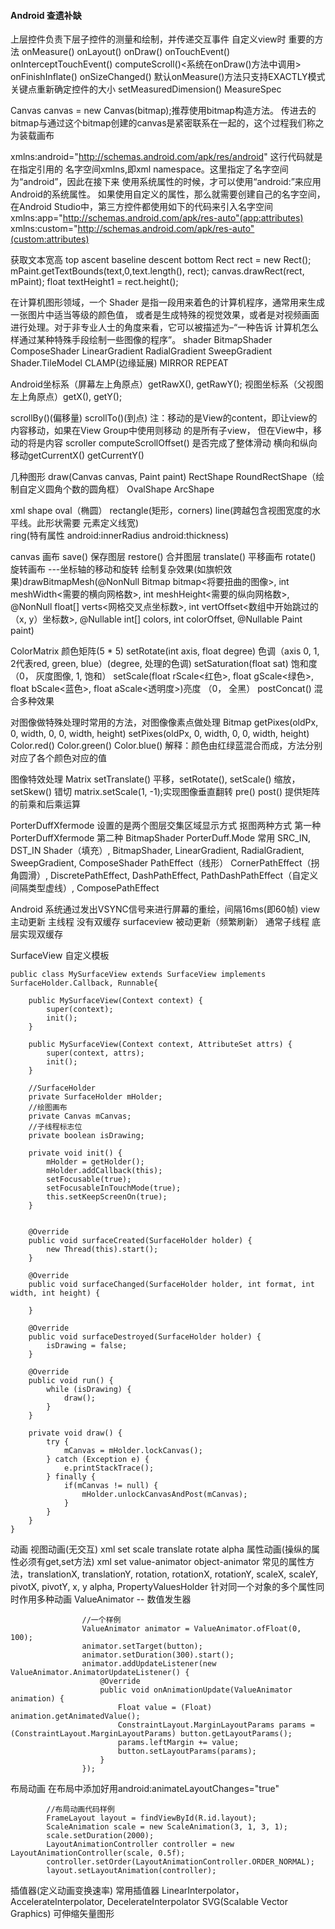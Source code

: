 #### Android 查遗补缺
上层控件负责下层子控件的测量和绘制，并传递交互事件
自定义view时 重要的方法 onMeasure() onLayout() onDraw() onTouchEvent() onInterceptTouchEvent() computeScroll()<系统在onDraw()方法中调用>  onFinishInflate()  onSizeChanged()
默认onMeasure()方法只支持EXACTLY模式
关键点重新确定控件的大小 setMeasuredDimension() MeasureSpec

Canvas canvas = new Canvas(bitmap);推荐使用bitmap构造方法。
传进去的bitmap与通过这个bitmap创建的canvas是紧密联系在一起的，这个过程我们称之为装载画布

xmlns:android="http://schemas.android.com/apk/res/android"
这行代码就是在指定引用的 名字空间xmlns,即xml namespace。这里指定了名字空间为“android”，因此在接下来
使用系统属性的时候，才可以使用“android:”来应用Android的系统属性。
如果使用自定义的属性，那么就需要创建自己的名字空间，在Android Studio中，第三方控件都使用如下的代码来引入名字空间
xmlns:app="http://schemas.android.com/apk/res-auto"(app:attributes)
xmlns:custom="http://schemas.android.com/apk/res-auto"(custom:attributes)

获取文本宽高 top  ascent baseline descent bottom
 Rect rect = new Rect();
 mPaint.getTextBounds(text,0,text.length(), rect);
 canvas.drawRect(rect, mPaint);
float textHeight1 = rect.height();

在计算机图形领域，一个 Shader 是指一段用来着色的计算机程序，通常用来生成一张图片中适当等级的颜色值，
或者是生成特殊的视觉效果，或者是对视频画面进行处理。对于非专业人士的角度来看，它可以被描述为–“一种告诉
计算机怎么样通过某种特殊手段绘制一些图像的程序”。
shader BitmapShader  ComposeShader LinearGradient RadialGradient SweepGradient 
Shader.TileModel CLAMP(边缘延展) MIRROR REPEAT

Android坐标系（屏幕左上角原点）getRawX(), getRawY(); 视图坐标系（父视图左上角原点）getX(), getY();

scrollBy()(偏移量)  scrollTo()(到点) 注：移动的是View的content，即让view的内容移动，如果在View Group中使用则移动
的是所有子view， 但在View中，移动的将是内容
scroller computeScrollOffset() 是否完成了整体滑动 横向和纵向移动getCurrentX() getCurrentY()

几种图形 draw(Canvas canvas, Paint paint)
RectShape RoundRectShape（绘制自定义圆角个数的圆角框） OvalShape ArcShape

xml shape
oval（椭圆）  rectangle(矩形，corners)
line(跨越包含视图宽度的水平线。此形状需要 <stroke> 元素定义线宽)  
ring(特有属性 android:innerRadius  android:thickness) 

canvas 画布
save() 保存图层 restore() 合并图层
translate() 平移画布 rotate() 旋转画布 ---坐标轴的移动和旋转
绘制复杂效果(如旗帜效果)drawBitmapMesh(@NonNull Bitmap bitmap<将要扭曲的图像>, int meshWidth<需要的横向网格数>, int meshHeight<需要的纵向网格数>,
            @NonNull float[] verts<网格交叉点坐标数>, int vertOffset<数组中开始跳过的（x, y）坐标数>, @Nullable int[] colors, int colorOffset,
            @Nullable Paint paint)

ColorMatrix 颜色矩阵(5 * 5)
setRotate(int axis, float degree) 色调（axis 0, 1, 2代表red, green, blue）(degree, 处理的色调)
setSaturation(float sat) 饱和度 （0， 灰度图像, 1, 饱和）
setScale(float rScale<红色>, float gScale<绿色>, float bScale<蓝色>, float aScale<透明度>)亮度 （0， 全黑）
postConcat() 混合多种效果

对图像做特殊处理时常用的方法，对图像像素点做处理
Bitmap getPixes(oldPx, 0, width, 0, 0, width, height) setPixes(oldPx, 0, width, 0, 0, width, height)
Color.red() Color.green() Color.blue() 解释：颜色由红绿蓝混合而成，方法分别对应了各个颜色对应的值

图像特效处理
Matrix  setTranslate() 平移，setRotate(),  setScale() 缩放， setSkew() 错切
matrix.setScale(1, -1);实现图像垂直翻转
pre() post() 提供矩阵的前乘和后乘运算

PorterDuffXfermode 设置的是两个图层交集区域显示方式
抠图两种方式 第一种PorterDuffXfermode 第二种 BitmapShader
PorterDuff.Mode 常用 SRC_IN, DST_IN
Shader（填充）,    BitmapShader, LinearGradient, RadialGradient, SweepGradient, ComposeShader
PathEffect（线形） CornerPathEffect（拐角圆滑）, DiscretePathEffect, DashPathEffect,  PathDashPathEffect（自定义间隔类型虚线）, ComposePathEffect

Android 系统通过发出VSYNC信号来进行屏幕的重绘，间隔16ms(即60帧)
view          主动更新              主线程      没有双缓存
surfaceview   被动更新（频繁刷新）  通常子线程  底层实现双缓存

SurfaceView 自定义模板
~~~
public class MySurfaceView extends SurfaceView implements SurfaceHolder.Callback, Runnable{

    public MySurfaceView(Context context) {
        super(context);
        init();
    }

    public MySurfaceView(Context context, AttributeSet attrs) {
        super(context, attrs);
        init();
    }

    //SurfaceHolder
    private SurfaceHolder mHolder;
    //绘图画布
    private Canvas mCanvas;
    //子线程标志位
    private boolean isDrawing;
    
    private void init() {
        mHolder = getHolder();
        mHolder.addCallback(this);
        setFocusable(true);
        setFocusableInTouchMode(true);
        this.setKeepScreenOn(true);
    }
    

    @Override
    public void surfaceCreated(SurfaceHolder holder) {
        new Thread(this).start();
    }

    @Override
    public void surfaceChanged(SurfaceHolder holder, int format, int width, int height) {

    }

    @Override
    public void surfaceDestroyed(SurfaceHolder holder) {
        isDrawing = false;
    }

    @Override
    public void run() {
        while (isDrawing) {
            draw();
        }
    }
    
    private void draw() {
        try {
            mCanvas = mHolder.lockCanvas();
        } catch (Exception e) {
            e.printStackTrace();
        } finally {
            if(mCanvas != null) {
                mHolder.unlockCanvasAndPost(mCanvas);
            }
        }
    }
}

~~~

动画 
视图动画(无交互) xml set scale translate rotate alpha
属性动画(操纵的属性必须有get,set方法) xml set value-animator object-animator
常见的属性方法，translationX, translationY, rotation, rotationX, rotationY, scaleX, scaleY, pivotX, pivotY, x, y alpha, 
PropertyValuesHolder 针对同一个对象的多个属性同时作用多种动画
ValueAnimator -- 数值发生器
~~~
                //一个样例
                ValueAnimator animator = ValueAnimator.ofFloat(0, 100);
                animator.setTarget(button);
                animator.setDuration(300).start();
                animator.addUpdateListener(new ValueAnimator.AnimatorUpdateListener() {
                    @Override
                    public void onAnimationUpdate(ValueAnimator animation) {
                        Float value = (Float) animation.getAnimatedValue();
                        ConstraintLayout.MarginLayoutParams params = (ConstraintLayout.MarginLayoutParams) button.getLayoutParams();
                        params.leftMargin += value;
                        button.setLayoutParams(params);
                    }
                });
~~~
布局动画 在布局中添加好用android:animateLayoutChanges="true"
~~~
        //布局动画代码样例
        FrameLayout layout = findViewById(R.id.layout);
        ScaleAnimation scale = new ScaleAnimation(3, 1, 3, 1);
        scale.setDuration(2000);
        LayoutAnimationController controller = new LayoutAnimationController(scale, 0.5f);
        controller.setOrder(LayoutAnimationController.ORDER_NORMAL);
        layout.setLayoutAnimation(controller);
~~~
插值器(定义动画变换速率) 常用插值器 LinearInterpolator，AccelerateInterpolator, DecelerateInterpolator
SVG(Scalable Vector Graphics) 可伸缩矢量图形




